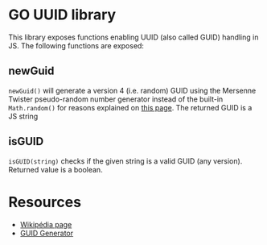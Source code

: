 # GO UUID library

This library exposes functions enabling UUID (also called GUID) handling in JS.
The following functions are exposed:

## newGuid

`newGuid()` will generate a version 4 (i.e. random) GUID using the Mersenne Twister pseudo-random number generator instead of the built-in `Math.random()` for reasons explained on [this page](https://medium.com/@betable/tifu-by-using-math-random-f1c308c4fd9d).
The returned GUID is a JS string

## isGUID

`isGUID(string)` checks if the given string is a valid GUID (any version).
Returned value is a boolean.

# Resources

-   [Wikipédia page](https://en.wikipedia.org/wiki/Universally_unique_identifier)
-   [GUID Generator](https://guidgenerator.com/)
